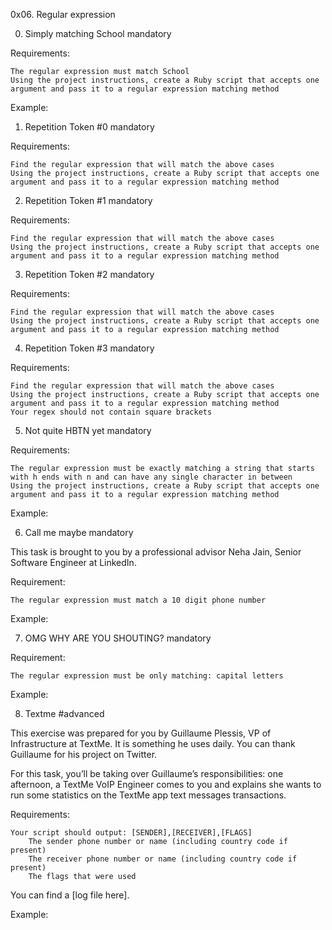 0x06. Regular expression

0. Simply matching School
mandatory

Requirements:

    The regular expression must match School
    Using the project instructions, create a Ruby script that accepts one argument and pass it to a regular expression matching method

Example:

1. Repetition Token #0
mandatory

Requirements:

    Find the regular expression that will match the above cases
    Using the project instructions, create a Ruby script that accepts one argument and pass it to a regular expression matching method


2. Repetition Token #1
mandatory

Requirements:

    Find the regular expression that will match the above cases
    Using the project instructions, create a Ruby script that accepts one argument and pass it to a regular expression matching method


3. Repetition Token #2
mandatory

Requirements:

    Find the regular expression that will match the above cases
    Using the project instructions, create a Ruby script that accepts one argument and pass it to a regular expression matching method


4. Repetition Token #3
mandatory

Requirements:

    Find the regular expression that will match the above cases
    Using the project instructions, create a Ruby script that accepts one argument and pass it to a regular expression matching method
    Your regex should not contain square brackets


5. Not quite HBTN yet
mandatory

Requirements:

    The regular expression must be exactly matching a string that starts with h ends with n and can have any single character in between
    Using the project instructions, create a Ruby script that accepts one argument and pass it to a regular expression matching method

Example:

6. Call me maybe
mandatory

This task is brought to you by a professional advisor Neha Jain, Senior Software Engineer at LinkedIn.

Requirement:

    The regular expression must match a 10 digit phone number

Example:

7. OMG WHY ARE YOU SHOUTING?
mandatory

Requirement:

    The regular expression must be only matching: capital letters

Example:

8. Textme
#advanced

This exercise was prepared for you by Guillaume Plessis, VP of Infrastructure at TextMe. It is something he uses daily. You can thank Guillaume for his project on Twitter.

For this task, you’ll be taking over Guillaume’s responsibilities: one afternoon, a TextMe VoIP Engineer comes to you and explains she wants to run some statistics on the TextMe app text messages transactions.

Requirements:

    Your script should output: [SENDER],[RECEIVER],[FLAGS]
        The sender phone number or name (including country code if present)
        The receiver phone number or name (including country code if present)
        The flags that were used

You can find a [log file here].

Example:
